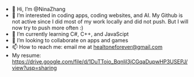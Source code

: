 - 👋 Hi, I’m @NinaZhang
- 👀 I’m interested in coding apps, coding websites, and AI. My Github is not active since I did most of my work locally and did not push. But I will now try to push more often :)
- 🌱 I’m currently learning C#, C++, and JavaScipt
- 💞️ I’m looking to collaborate on apps and games
- 📫 How to reach me: email me at healtoneforever@gmail.com
- My resume: https://drive.google.com/file/d/1DuTToio_Bqnljl3jCGqaDupwHP3USEPJ/view?usp=sharing

<!---
NinaZhang04/NinaZhang04 is a ✨ special ✨ repository because its `README.md` (this file) appears on your GitHub profile.
You can click the Preview link to take a look at your changes.
--->
